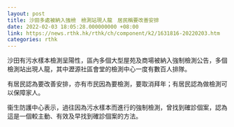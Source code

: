 ```yaml
---
layout: post
title: 沙田多處被納入強檢　檢測站現人龍　居民稱要改善安排
date: 2022-02-03 18:05:28.000000000 +08:00
link: https://news.rthk.hk/rthk/ch/component/k2/1631816-20220203.htm
categories: rthk
---
```


沙田有污水樣本檢測呈陽性，區內多個大型屋苑及商場被納入強制檢測公告，多個檢測站出現人龍，其中瀝源社區會堂的檢測中心一度有數百人排隊。

有居民認為要改善安排，亦有市民因為要檢測，要取消拜年；有居民認為做檢測可以保障家人。

衞生防護中心表示，過往因為污水樣本而進行的強制檢測，曾找到確診個案，認為這是一個較主動、有效及早找到確診個案的方法。
